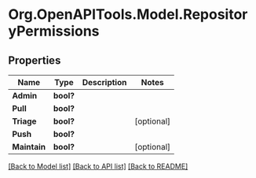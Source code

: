 # Org.OpenAPITools.Model.RepositoryPermissions

## Properties

Name | Type | Description | Notes
------------ | ------------- | ------------- | -------------
**Admin** | **bool?** |  | 
**Pull** | **bool?** |  | 
**Triage** | **bool?** |  | [optional] 
**Push** | **bool?** |  | 
**Maintain** | **bool?** |  | [optional] 

[[Back to Model list]](../README.md#documentation-for-models) [[Back to API list]](../README.md#documentation-for-api-endpoints) [[Back to README]](../README.md)

